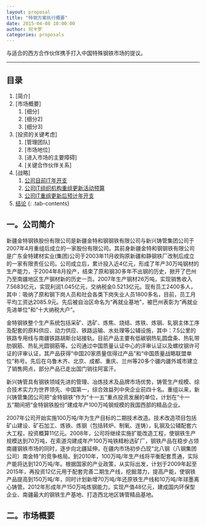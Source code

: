 ```yaml
---
layout: proposal
title: "特钢方案执行概要"
date: 2015-04-08 10:00:00
author: 何卡罗
categories: proposals
---
```


与适合的西方合作伙伴携手打入中国特殊钢铁市场的提议。 

<!-- A proposal to tackle the Chinese Special Steel Market with a Western Partner
 -->
---


## 目录

1. [简介]
2. [市场概要]
	1. [细分]
	2. [细分2]
	3. [细分3]
3. [投资的关键考虑]
	1. [管理团队]
	2. [市场地位]
	3. [进入市场的主要障碍]
	3. [关键合作伙伴关系]
4. [战略]
	1. [公司目前IT年开支]
	2. [公司IT组织机构重组更新活动预算]
	3. [公司IT重组更新后预计年开支]
5. [结论]
{: .tab-contents}

[金特集团IT形式]: #one
[IT形式问题简介]: #one-one
[IT形式问题解释图]: #one-two
[硬件审核及更新方案]: #two
[硬件审核结果]: #two-one
[硬件组织结构重组方案]: #two-two
[IT组织机构重组后结果]: #two-three
[软件审核及更新方案]: #three
[用友U8财务管理软件升级方案]: #three-one
[OA流程审批系统升级方案]: #three-two

<!-- [官网]: #three-three -->

[预算]: #four
[公司目前IT年开支]: #four-one
[公司IT组织机构重组更新活动预算]: #four-two
[公司IT重组更新后预计年开支]: #four-three
[结论]: #five

## 一。公司简介


新疆金特钢铁股份有限公司是新疆金特和钢钢铁有限公司与新兴铸管集团公司于2007年4月重组后成立的一家股份有限公司。其前身新疆金特和钢钢铁有限公司是广东金特建材实业(集团)公司于2003年11月收购原新疆和静钢铁厂改制后成立的一家有限责任公司。公司成立后，累计投入近4亿元，形成了年产30万吨钢材的生产能力，于2004年8月投产，结束了原和钢30多年不出钢的历史，掀开了巴州乃至南疆地区生产钢材新的历史一页。2007年生产钢材26万吨，实现销售收入7.5683亿元，实现利润1.045亿元，交纳税金0.5213亿元。现有员工2400多人，其中：吸纳了原和钢下岗人员和社会各类下岗失业人员1800多名，目前，员工月平均工资达2085.9元。先后被自治区命名为“再就业基地”，被巴州表彰为“再就业先进单位”和“十大纳税大户”。

金特钢铁整个生产系统包括采矿、选矿、炼焦、烧结、炼铁、炼钢、轧钢主体工序及配套的原料供应、动力供应、铁路运输、水处理等公辅设施，其中：7.5公里的铁路专用线与南疆铁路胡斯台站接轨。目前产品主要有低碳钢热轧圆盘条、热轧带肋钢筋、热轧光圆钢筋等。公司通过中国质量认证中心的评审认证以及螺纹钢许可证的评审认证，其产品获得“中国20家质量信得过产品”和“中国质量战略联盟单位”称号。先后在乌鲁木齐、北京、成都、重庆、兰州等20多个疆内疆外城市建立了销售网点，部分产品已走出国门销往阿富汗。

新兴铸管具有钢铁领域先进的管理、冶炼技术及品牌市场优势，铸管生产规模、综合技术实力为世界领先、中国第一，综合效益列中央企业前四十名。重组以来，新兴铸管集团公司把“金特钢铁”作为“十一五”重点投资发展的单位，计划在“十一五”期间把“金特钢铁股份”建成年产100万吨钢规模的我国西部的精品企业。

2007年公司开始实施100万吨/年为生产目标的二期技术改造。技术改造项目包括矿山建设、矿石加工、炼铁、炼钢（包括转炉、制氧、连铸），轧钢及公辅配套六大工程，投资概算11亿元。2008年，公司将继续实施扩能改造工程，使钢铁生产规模达到70万吨，在索道沟建成年产100万吨铁精粉选矿厂，钢铁产品在稳步占领南疆钢铁市场的同时，逐步向北疆延伸，在疆内市场初步凸现“北八钢（八钢集团公司）南金特”的竞争格局。到2010年，100万吨/年生产线将平衡配套贯通，实际产能将达到120万吨/年。根据国家的产业政策，从实际出发，计划于2009年起至2015年，再投资12亿元用于配套完善二期生产线，挖掘潜力，提高产能，使钢铁产品提高到150万吨/年，同时计划新增70万吨/年还原铁生产线和10万吨/年球墨离心铸管。2012年形成年产150万吨炼钢能力，实现产值48亿元，建成国内环保型企业、南疆最大的钢铁生产基地、打造西北地区铸管精品基地。

## 二。市场概要